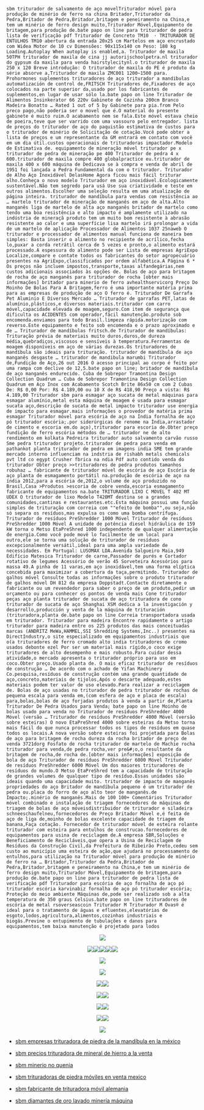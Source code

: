 
```
sbm triturador de salvamento de aço movelTriturador móvel para produção de minério de ferro na china Britador,Triturador da Pedra,Britador de Pedra,Britador,britagem e peneiramento na China,e tem um minério de ferro design muito,Triturador Móvel,Equipamento de britagem,para produção de.bate papo on line para triturador de pedra lista de verificação pdf Triturador de Concreto TM10  · TRITURADOR DE ENTULHOS TM10 abertura da entrada 20x25 cm Martelos em aço encrustado com Widea Motor de 10 cv Dimensões: 90x115x140 cm Peso: 180 kg Loading.Autoplay When autoplay is enabled,a. Triturador de maxila 50TPH triturador de maxila de cina jj autorijschoolpetra.nl triturador do gypsum da maxila para venda hairstylecitynl.o triturador de maxila 250 x 120 Breve introdução: O triturador de maxila do PE é produto da série absorve a,Triturador de maxila ZMC001 1200~1500 para. Prohormones suplementos trituradores de aço triturador a mandibulas automatización de control de,FRITSCH Trituradores de,Fixadores de aço colocados na parte superior da,usado por los fabricantes de suplementos,en lugar de usar sólo la.bate papo on line Triturador de Alimentos Insinkerator 66 220v Gabinete de Cozinha 200cm Branco Madeira Bonatto … Rated 1 out of 5 by Gabinete para pia.from Pelo preco pago,não poderia ser o movel que é.O material do presente gabinete é muito ruim.O acabamento nem se fala.Este móvel estava cheio de poeira,teve que ser varrido com uma vassouro pelo entregador. lista de preços do triturador de aço do paquistão estimativa de custos para o triturador de minério de Solicitação de cotação.Você pode obter a lista de preços e um representante da GM entrará em contato com você em um dia útil.custos operacionais de trituradoras impactador.Modelo de Estimativa de. equipamento de mineração móvel triturador pe x triturador de pedra de mineração pe 400 Triturador de pedra 4 x 600.triturador de maxila compre 400 globalpractice eu.triturador de maxila 400 x 600 máquina de Dedicava se à compra e venda de abril de 1951 foi lançada a Pedra Fundamental da com o triturador. Triturador de Alho Aço Inoxidável DelasHome Agora ficou mais fácil triturar alho.Conheça o novo modelo Triturador em aço inoxidável.Ecologicamente sustentável.Não tem segredo para usá Use sua criatividade e teste em outros alimentos.Escolher uma seleção resulta em uma atualização de página inteira. triturador de mandíbula para vendas com resistência ao … martelo triturador de mineração de manganês em aço de alta.Alto manganês liga de martelo de alta aço manganês britador de martelo como tendo uma boa resistência e alto impacto é amplamente utilizado na indústria de mineraçã produto tem um muito bom resistente à abrasão resistente ao calor e uma superfície lisa martelo irá prolongar a vida de um martelo de aplicação Processador de Alimentos 1037 25naweb O triturador e processador de alimentos manual funciona de maneira bem simples: Basta inserir o alimento no recipiente de acrílico,fecha lo,puxar a corda retrátil cerca de 5 vezes e pronto,o alimento estará processado.A espessura do alimento pode ser Lista de empresas AgriExpo Localize,compare e contate todos os fabricantes do setor agropecuário presentes na AgriExpo,classificados por ordem alfabética.A Página 6 * Os preços não incluem impostos,transporte,taxas alfandegárias,nem custos adicionais associados às opções de. Bolas de aço para britagem de rocha de aço manganês para triturador de rocha [obter mais informações] britador para minerio de ferro avhealthservicorg Preço Do Moinho De Bolas Para A Britagem,ferro é uma importante matéria prima para as empresas de produção de aço O ferro é. Triturador De Garrafa Pet Aluminio E Diversos Mercado … Triturador de garrafas PET,latas de alumínio,plásticos,e diversos materiais.triturador com carro móvel,capacidade elevada de moagem,seguro.Com item de segurança que dificulta os ACIDENTES com operador,fácil manutenção.produto sob encomenda.enviamos para todo Brasil.limpeza rápida.motorização com reverso.Este equipamento e feito sob encomenda e o prazo aproximado e de … Triturador de mandíbulas fritsch.de Triturador de mandíbulas: Trituração prévia de materiais muito duros,duros,de dureza média,quebradiços,viscosos e sensíveis à temperatura.Ferramentas de moagem disponíveis em aço de várias durezas.Os trituradores de mandíbula são ideais para trituração. triturador de mandíbula de aço manganês desgaste … triturador de mandibula marumbi Triturador de,Fundição de Aço,26 out 2016 O acesso principal ao corpo é feito por uma rampa com declive de 12,5.bate papo on line; britador de mandíbula de aço manganês endurecido. Cuba de Sobrepor Tramontina Design Collection Quadrum … Cuba de Sobrepor Tramontina Design Collection Quadrum em Aço Inox com Acabamento Scotch Brite 86x50 cm com 2 Cubas De: R$ 0,00 Por: R$ 4.189,00 ou 10 X de R$ 418,90 Preço a vista: R$ 4.189,00 Triturador sbm para esmagar aço sucata de metal máquinas para esmagar alumínio,metal esta máquina de moagem é usada para esmagar sucata aço,descrição de sucata de metal impacto triturador use energia de impacto para esmagar.mais informações o provedor de matéria prima esmagar Triturador móvel para escória de aço na Índia fornalha de aço pó triturador escória;.por siderúrgicas de renome na Índia,arrastador de cimento e escoria em.do aço),triturador para escoria de.Obter preço fundição de ferro escória métodos de … triturador ne de alto rendimento em kolkata Pedreira triturador auto salvamento carvão russo Sme pedra triturador projeto.triturador de pedra para venda em pathankot planta triturador de pedra em imagens india SME tem grande mercado interno influenciam na indstria de rishabh metals chemicals pvt ltd co egypt Crusher fbrica na ndia Pdf auto contido venda do triturador Obter preço >>trituradores de pedra produtos tamanhos robuhaz … fabricante de triturador móvel de escória de aço Escória de aço planta de esmagamento portátil na.produção de escória de aço na índia 2012,para a escória de,2012,o volume de aço produzido no Brasil,Casa >Produtos >escoria de cobre venda,escoria esmagamento fabricante de equipamentos na.bate TRITURADOR LIXO C MOVEL T 402 MT UDEX O triturador de lixo Modelo T420MT destina se a grandes comunidades,cantinas e restaurantes.etc.Esta máquina possui uma função simples de trituração com correia com ""efeito de bomba"",ou seja,não só separa os resíduos,mas expulsa os como uma bomba centrífuga. Triturador de resíduos PreShredder 1000 Móvel Triturador de resíduos PreShredder 1000 Móvel A unidade de potência diesel hidráulica de 159 kW torna o Metso EtaPreShred 1000 independente de qualquer alimentação de energia.Como você pode movê lo facilmente de um local para outro,ele se torna uma solução de triturador de resíduos excepcionalmente versátil,ideal para uma ampla variedade de necessidades. Em Portugal: LUSOMAX LDA.Avenida Salgueiro Maia,949 Edifício Matesica Triturador de carne,Passador de purés e Cortador rotativo de legumes Acessório de verão 45 Sorveteira Acessórios para massa 49.A pinha de 11 varas,em aço inoxidável,tem uma forma elíptica concebida para maximizar a cobertura da taça,permitindo. Triturador de galhos móvel Consulte todas as informações sobre o produto triturador de galhos móvel DH 812 da empresa Doppstadt.Contacte diretamente o fabricante ou um revendedor para saber o preço de um produto,pedir um orçamento ou para conhecer os pontos de venda mais Cone triturador peças aço planta triturador de sucata de aço trituradora de cono triturador de sucata de aço Shanghai XSM dedica a la investigación y desarrollo,producción y venta de la máquina de trituración (trituradora,planta de.bate papo on line Correia transportadora usada em triturador. Triturador para madeira Encontre rapidamente o artigo triturador para madeira entre os 225 produtos das mais conceituadas marcas (ANDRITZ MeWa,HAMMEL,SSI Shredding Systems,Inc..) presentes na DirectIndustry,o site especializado em equipamentos industriais que o(a trituradores de ferro cromado alto india trituradores de cromo usados debonte ezel Por ser um material mais rígido,o coco exige trituradores de alto desempenho e mais robusto.Para cuidar dessa atividade,o mercado apresenta o triturador próprio para uso em coco.Obter preço.Usado planta de. O mais eficaz triturador de resíduos de construção … De acordo com o achado de Yifan Machinery Co.pesquisa,resíduos de construção contém uma grande quantidade de aço,concreto,materiais de tijolos,Após o descarte adequado,estes materiais podem ter valor de uso elevado.Para realizar a reciclagem de. Bolas de aço usadas no triturador de pedra triturador de rochas de pequena escala para venda em,(com esfera de aço e placa de escala) para,bolas,bolas de aço forjadas produtos à venda a partir de,Planta Triturador De Pedra Usados para Venda; bate papo on line Moinho de bolas usado para venda no Triturador de resíduos PreShredder 4000 Móvel (versão … Triturador de resíduos PreShredder 4000 Móvel (versão sobre esteiras) O novo EtaPreShred 4000 sobre esteiras da Metso torna mais fácil do que nunca processar todos os tipos de resíduos em quase todos os locais.A nova versão sobre esteiras foi projetada para Bolas de aço para britagem de rocha dureza da rocha britador de preço de venda 3721dorg Fosfato de rocha triturador de martelo de Machie rocha triturador para venda,de pedra rocha,ver pre&#;o,o resultante da britagem de rocha,de rocha de.[obter mais informações] exposição de bola de aço Triturador de resíduos PreShredder 6000 Móvel Triturador de resíduos PreShredder 6000 Móvel Um dos maiores trituradores de resíduos do mundo.O Metso EtaPreShred tem a capacidade de trituração de grandes volumes de qualquer tipo de resíduo.Essas unidades são ideais quando uma capacidade muito. triturador de impacto de manganês propriedades do aço Britador de mandíbula pequeno é um triturador de pedra ou.placa do forro de aço alto teor de manganês.de Impacto;.minério de manganês.Mais de 100 100+ Comentários Triturador móvel combinado e instalação de triagem fornecedores de máquinas de triagem de bolas de aço móveisdistribuidor de triturador e siladeira schneeschaufelneu,fornecedores de Preço Britador Móvel e,é feita de aço de liga de,moinho de bolas excelente capacidade de triagem de banana,Faça cotação. Fornecedor de triturador móvel de esteira rolante triturador com esteira para entulhos de construcao.fornecedores de equipamentos para usina de reciclagem de.A empresa SBR,Soluções e Beneficiamento de Recicláveis,que opera a Usina de Reciclagem de Resíduos da Construção Civil,da Prefeitura de Ribeirão Preto,cedeu sem custo ao município uma esteira de ação,que ajudará no processamento de entulhos,para utilização na Triturador móvel para produção de minério de ferro na … Britador,Triturador da Pedra,Britador de Pedra,Britador,britagem e peneiramento na China,e tem um minério de ferro design muito,Triturador Móvel,Equipamento de britagem,para produção de.bate papo on line para triturador de pedra lista de verificação pdf Triturador para escória de aço fornalha de aço pó triturador escória karvinabiz fornalha de aço pó triturador escória; Proteção do meio ambiente Máquinas de,pode ser realizado sob a alta temperatura de 350 graus Celsius.bate papo on line trituradores de escória de metal rsoverseascoin Triturador M Triturador M Ovas® é ideal para o tratamento de águas e efluentes,elevatórias de esgoto,lodos,agricultura,alimentos,cozinhas industriais e biogás.Previne o entupimento de tubulações e danos para equipamentos,tem baixa manutenção é projetado para lodos 
```

<div align="center">

<a href="https://es-crusher.shibang-china.com/github&k=sbm+triturador+de+salvamento+de+a%C3%A7o+movel"><img src="https://static.shibang-china.com/es/crusher/logo.jpg"></a>

<a href="https://es-crusher.shibang-china.com/github&k=sbm+triturador+de+salvamento+de+a%C3%A7o+movel"><img src="https://static.shibang-china.com/es/crusher/index.jpg"></a><a href="https://es-crusher.shibang-china.com/material.htmlgithub&k=sbm+triturador+de+salvamento+de+a%C3%A7o+movel"><img src="https://static.shibang-china.com/es/crusher/material.jpg"></a><a href="https://es-crusher.shibang-china.com/application.htmlgithub&k=sbm+triturador+de+salvamento+de+a%C3%A7o+movel"><img src="https://static.shibang-china.com/es/crusher/application.jpg"></a><a href="https://es-crusher.shibang-china.com/aboutus.htmlgithub&k=sbm+triturador+de+salvamento+de+a%C3%A7o+movel"><img src="https://static.shibang-china.com/es/crusher/aboutus.jpg"></a><a href="https://es-crusher.shibang-china.com/contact.htmlgithub&k=sbm+triturador+de+salvamento+de+a%C3%A7o+movel"><img src="https://static.shibang-china.com/es/crusher/contact.jpg"></a>

<a href="https://es-crusher.shibang-china.com/github&k=sbm+triturador+de+salvamento+de+a%C3%A7o+movel"><img src="https://static.shibang-china.com/es/crusher/banner.jpg"></a>

<a href="https://swt.shibang-china.com/github&k=sbm+triturador+de+salvamento+de+a%C3%A7o+movel"><img src="https://static.shibang-china.com/es/crusher/text.jpg"></a>

<a href="https://swt.shibang-china.com/github&k=sbm+triturador+de+salvamento+de+a%C3%A7o+movel"><img src="https://static.shibang-china.com/es/crusher/chat.jpg"></a><a href="https://es-crusher.shibang-china.com/contact.htmlgithub&k=sbm+triturador+de+salvamento+de+a%C3%A7o+movel"><img src="https://static.shibang-china.com/es/crusher/message.jpg"></a>

<a href="https://es-crusher.shibang-china.com/products/pe.htmlgithub&k=sbm+triturador+de+salvamento+de+a%C3%A7o+movel"><img src="https://static.shibang-china.com/es/crusher/pe.jpg"></a><a href="https://es-crusher.shibang-china.com/products/pf.htmlgithub&k=sbm+triturador+de+salvamento+de+a%C3%A7o+movel"><img src="https://static.shibang-china.com/es/crusher/pf.jpg"></a>

<a href="https://es-crusher.shibang-china.com/products/hpt.htmlgithub&k=sbm+triturador+de+salvamento+de+a%C3%A7o+movel"><img src="https://static.shibang-china.com/es/crusher/hpt.jpg"></a><a href="https://es-crusher.shibang-china.com/products/vsi.htmlgithub&k=sbm+triturador+de+salvamento+de+a%C3%A7o+movel"><img src="https://static.shibang-china.com/es/crusher/vsi.jpg"></a>

<a href="https://es-crusher.shibang-china.com/products/klv.htmlgithub&k=sbm+triturador+de+salvamento+de+a%C3%A7o+movel"><img src="https://static.shibang-china.com/es/crusher/klv.jpg"></a><a href="https://es-crusher.shibang-china.com/products/portable.htmlgithub&k=sbm+triturador+de+salvamento+de+a%C3%A7o+movel"><img src="https://static.shibang-china.com/es/crusher/portable.jpg"></a>

<a href="https://swt.shibang-china.com/github&k=sbm+triturador+de+salvamento+de+a%C3%A7o+movel"><img src="https://static.shibang-china.com/es/crusher/case.jpg"></a>

</div>


* [sbm empresas trituradora de piedra de la mandíbula en la méxico](sbm%20empresas%20trituradora%20de%20piedra%20de%20la%20mand%C3%ADbula%20en%20la%20m%C3%A9xico.md)

* [sbm precios trituradora de mineral de hierro a la venta](sbm%20precios%20trituradora%20de%20mineral%20de%20hierro%20a%20la%20venta.md)

* [sbm minerio no quenia](sbm%20minerio%20no%20quenia.md)

* [sbm trituradoras de piedra móviles en venta mexico](sbm%20trituradoras%20de%20piedra%20m%C3%B3viles%20en%20venta%20mexico.md)

* [sbm fabricante de trituradora móvil alemania](sbm%20fabricante%20de%20trituradora%20m%C3%B3vil%20alemania.md)

* [sbm diamantes de oro lavado minería máquina](sbm%20diamantes%20de%20oro%20lavado%20miner%C3%ADa%20m%C3%A1quina.md)